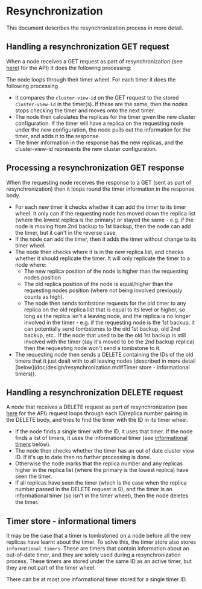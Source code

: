 # Resynchronization

This document describes the resynchronization process in more detail.

## Handling a resynchronization GET request

When a node receives a GET request as part of resynchronization (see [here](../api.md#request-get)) for the API) it does the following processing:

The node loops through their timer wheel. For each timer it does the following processing

* It compares the `cluster-view-id` on the GET request to the stored `cluster-view-id` in the timer(s). If these are the same, then the nodes stops checking the timer and moves onto the next timer.  
* The node then calculates the replicas for the timer given the new cluster configuration. If the timer will have a replica on the requesting node under the new configuration, the node pulls out the information for the timer, and adds it to the response.
* The timer information in the response has the new replicas, and the cluster-view-id represents the new cluster configuration. 

## Processing a resynchronization GET response

When the requesting node receives the response to a GET (sent as part of resynchronization) then it loops round the timer information in the response body. 

* For each new timer it checks whether it can add the timer to its timer wheel. It only can if the requesting node has moved down the replica list (where the lowest replica is the primary) or stayed the same - e.g. if the node is moving from 2nd backup to 1st backup, then the node can add the timer, but it can't in the reverse case.
* If the node can add the timer, then it adds the timer without change to its timer wheel. 
* The node then checks where it is in the new replica list, and checks whether it should replicate the timer. It will only replicate the timer to a node where:
    * The new replica position of the node is higher than the requesting nodes position
    * The old replica position of the node is equal/higher than the requesting nodes position (where not being involved previously counts as high).   
    * The node then sends tombstone requests for the old timer to any replica on the old replica list that is equal to its level or higher, so long as the replica isn't a leaving node, and the replica is no longer involved in the timer - e.g. if the requesting node is the 1st backup, it can potentially send tombstones to the old 1st backup, old 2nd backup, etc.. If the node that used to be the old 1st backup is still involved with the timer (say it's moved to be the 2nd backup replica) then the requesting node won't send a tombstone to it.
* The requesting node then sends a DELETE containing the IDs of the old timers that it just dealt with to all leaving nodes (described in more detail [below](doc/design/resynchronization.md#Timer store - informational timers)). 

## Handling a resynchronization DELETE request

A node that receives a DELETE request as part of resynchronization (see [here](../api.md#request-delete) for the API) request loops through each ID/replica number pairing in the DELETE body, and tries to find the timer with the ID in its timer wheel. 

* If the node finds a single timer with the ID, it uses that timer. If the node finds a list of timers, it uses the informational timer (see [informational timers]() below). 
* The node then checks whether the timer has an out of date cluster view ID. If it's up to date then no further processing is done. 
* Otherwise the node marks that the replica number and any replicas higher in the replica list (where the primary is the lowest replica) have seen the timer.
* If all replicas have seen the timer (which is the case when the replica number passed in the DELETE request is 0), and the timer is an informational timer (so isn't in the timer wheel), then the node deletes the timer. 

## Timer store - informational timers

It may be the case that a timer is tombstoned on a node before all the new replicas have learnt about the timer. To solve this, the timer store also stores `informational timers`. These are timers that contain information about an out-of-date timer, and they are solely used during a resynchronization process. These timers are stored under the same ID as an active timer, but they are not part of the timer wheel. 

There can be at most one informational timer stored for a single timer ID.
